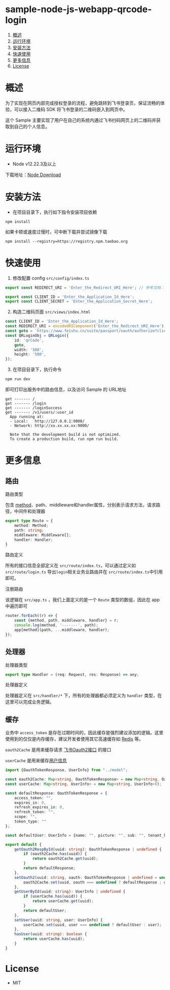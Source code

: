 # sample-node-js-webapp-qrcode-login

1. [概述](#概述)
2. [运行环境](#运行环境)
3. [安装方法](#安装方法)
4. [快速使用](#快速使用)
4. [更多信息](#更多信息)
4. [License](#License)

# 概述

为了实现在网页内部完成授权登录的流程，避免跳转到飞书登录页，保证流畅的体验，可以接入二维码 SDK 将飞书登录的二维码嵌入到网页中。

这个 Sample 主要实现了用户在自己的系统内通过飞书扫码网页上的二维码并获取到自己的个人信息。

#	运行环境

- Node v12.22.3及以上

下载地址：[Node Download](https://nodejs.org/zh-cn/download/)

# 安装方法

- 在项目目录下，执行如下指令安装项目依赖

```shell
npm install
```

如果卡顿或速度过慢时，可中断下载并尝试镜像下载

```shell
npm install --registry=https://registry.npm.taobao.org
```

# 快速使用

1. 修改配置 config `src/config/index.ts`

```typescript
export const REDIRECT_URI = 'Enter_the_Redirect_URI_Here'; // 参考文档：https://open.feishu.cn/document/uYjL24iN/uYjN3QjL2YzN04iN2cDN

export const CLIENT_ID = 'Enter_the_Application_Id_Here';
export const CLIENT_SECRET = 'Enter_the_Application_Secret_Here';
```

2. 构造二维码页面 `src/views/index.html`

```typescript
const CLIENT_ID = 'Enter_the_Application_Id_Here';
const REDIRECT_URI = encodeURIComponent('Enter_the_Redirect_URI_Here'); // 参考文档：https://open.feishu.cn/document/uYjL24iN/uYjN3QjL2YzN04iN2cDN
const goto = `https://www.feishu.cn/suite/passport/oauth/authorize?client_id=${CLIENT_ID}&redirect_uri=${REDIRECT_URI}&response_type=code&state=STATE`;
const QRLoginObj = QRLogin({
	id: 'qrCode',
	goto,
	width: '500',
	height: '500',
});
```

3. 在项目目录下，执行命令

```sh
npm run dev
```

即可打印出服务中的路由信息，以及访问 Sample 的 URL地址

```
get ------- /
get ------- /login
get ------- /loginSuccess
get ------- /v1/users/:user_id
  App running at:
  - Local:   http://127.0.0.1:9000/
  - Network: http://xx.xx.xx.xx:9000/

  Note that the development build is not optimized.
  To create a production build, run npm run build.

```

# 更多信息

## 路由

路由类型

包含 [method](https://developer.mozilla.org/en-US/docs/Web/HTTP/Methods)、path、middleware和handler属性，分别表示请求方法，请求路径，中间件和处理器

```typescript
export type Route = {
    method: Method;
    path: string;
    middleware: Middleware[];
    handler: Handler;
}
```

路由定义

所有的接口信息全部定义在 `src/route/index.ts`，可以通过定义如 `src/route/login.ts`	导出`login`相关业务业路由并在 `src/route/index.ts`中引用即可。

注册路由

该逻辑在 `src/app.ts` ，我们上面定义的是一个  `Route` 类型的数组，因此在 app 中遍历即可

```typescript
router.forEach((r) => {
    const {method, path, middleware, handler} = r;
    console.log(method, '-------', path);
    app[method](path, ...middleware, handler);
});
```

## 处理器

处理器类型

```typescript
export type Handler = (req: Request, res: Response) => any;
```

处理器定义

处理器定义在  `src/handler/*` 下，所有的处理器都必须定义为 `handler` 类型，在这里可以完成业务逻辑。

## 缓存

业务中 `access_token` 是存在过期时间的，因此缓存是强烈建议添加的逻辑。这里使用到的仅仅是内存缓存，建议开发者使用其它高速缓存如 [Redis](https://redis.io/) 等。

`oauth2Cache` 是用来缓存请求 [飞书Oauth2接口](https://open.feishu.cn/document/common-capabilities/sso/api/get-access_token) 的接口

`userCache` 是用来缓存[用户信息](https://open.feishu.cn/document/common-capabilities/sso/api/get-user-info)

```typescript
import {OauthTokenResponse, UserInfo} from "../model";

const oauth2Cache: Map<string, OauthTokenResponse> = new Map<string, OauthTokenResponse>();
const userCache: Map<string, UserInfo> = new Map<string, UserInfo>();

const defaultResponse: OauthTokenResponse = {
    access_token: "",
    expires_in: 0,
    refresh_expires_in: 0,
    refresh_token: "",
    scope: "",
    token_type: ""
};

const defaultUser: UserInfo = {name: "", picture: "", sub: "", tenant_key: ""};

export default {
    getOauth2RespById(uuid: string): OauthTokenResponse | undefined {
        if (oauth2Cache.has(uuid)) {
            return oauth2Cache.get(uuid);
        }
        return defaultResponse;
    },
    setOauth2(uuid: string, oauth: OauthTokenResponse | undefined = undefined) {
        oauth2Cache.set(uuid, oauth === undefined ? defaultResponse : oauth);
    },
    getUserById(uuid: string): UserInfo | undefined {
        if (userCache.has(uuid)) {
            return userCache.get(uuid);
        }
        return defaultUser;
    },
    setUser(uuid: string, user: UserInfo) {
        userCache.set(uuid, user === undefined ? defaultUser : user);
    },
    hasUser(uuid: string): boolean {
        return userCache.has(uuid);
    }
}
```

# License

- MIT
